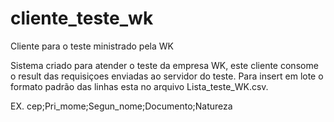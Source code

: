 # cliente_teste_wk
 Cliente para o teste ministrado pela WK
 
 Sistema criado para atender o teste da empresa WK,
 este cliente consome o result das requisiçoes enviadas ao servidor do teste.
 Para insert em lote o formato padrão das linhas esta no arquivo Lista_teste_WK.csv.

EX. cep;Pri_mome;Segun_nome;Documento;Natureza
